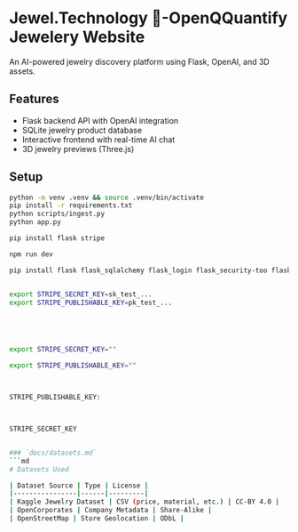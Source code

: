 # Jewel.Technology 💎-OpenQQuantify Jewelery Website

An AI-powered jewelry discovery platform using Flask, OpenAI, and 3D assets.

## Features
- Flask backend API with OpenAI integration
- SQLite jewelry product database
- Interactive frontend with real-time AI chat
- 3D jewelry previews (Three.js)

## Setup
```bash
python -m venv .venv && source .venv/bin/activate
pip install -r requirements.txt
python scripts/ingest.py
python app.py

pip install flask stripe

npm run dev

pip install flask flask_sqlalchemy flask_login flask_security-too flask_mail gunicorn


export STRIPE_SECRET_KEY=sk_test_...
export STRIPE_PUBLISHABLE_KEY=pk_test_...





export STRIPE_SECRET_KEY=""

export STRIPE_PUBLISHABLE_KEY=""



STRIPE_PUBLISHABLE_KEY:



STRIPE_SECRET_KEY


### `docs/datasets.md`
```md
# Datasets Used

| Dataset Source | Type | License |
|----------------|------|---------|
| Kaggle Jewelry Dataset | CSV (price, material, etc.) | CC-BY 4.0 |
| OpenCorporates | Company Metadata | Share-Alike |
| OpenStreetMap | Store Geolocation | ODbL |
